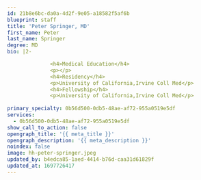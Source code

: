 ```yaml
---
id: 21b8e6bc-da0a-4d2f-9e05-a18582f5af6b
blueprint: staff
title: 'Peter Springer, MD'
first_name: Peter
last_name: Springer
degree: MD
bio: |2-

              <h4>Medical Education</h4>
              <p></p>
              <h4>Residency</h4>
              <p>University of California,Irvine Coll Med</p>
              <h4>Fellowship</h4>
              <p>University of California,Irvine Coll Med</p>
          
primary_specialty: 0b56d500-0db5-48ae-af72-955a0519e5df
services:
  - 0b56d500-0db5-48ae-af72-955a0519e5df
show_call_to_action: false
opengraph_title: '{{ meta_title }}'
opengraph_description: '{{ meta_description }}'
noindex: false
image: hh-peter-springer.jpeg
updated_by: b4edca85-1aed-4414-b76d-caa31d61829f
updated_at: 1697726417
---
```

